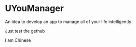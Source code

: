 # UYouManager
An idea to develop an app to manage all of your life intelligently

Just test the gethub

I am Chinese
